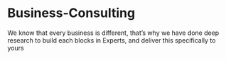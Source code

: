 # Business-Consulting
We know that every business is different, that’s why we have done deep research to build each blocks in Experts, and deliver this specifically to yours
